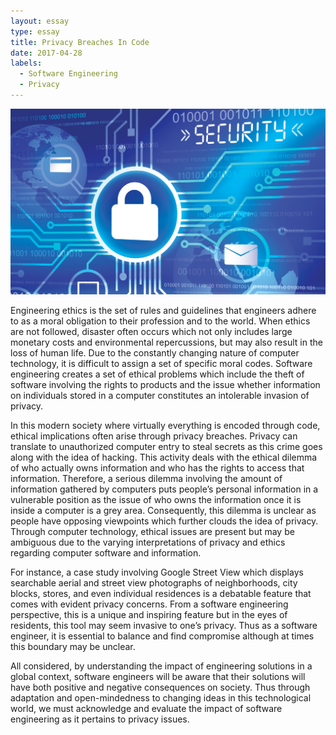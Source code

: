 ```yaml
---
layout: essay
type: essay
title: Privacy Breaches In Code
date: 2017-04-28
labels:
  - Software Engineering
  - Privacy
---
```

<img class="ui small right floated rounded image" src="../images/privacy.png">

Engineering ethics is the set of rules and guidelines that engineers adhere to as a moral obligation to their profession and to the world. When ethics are not followed, disaster often occurs which not only includes large monetary costs and environmental repercussions, but may also result in the loss of human life. Due to the constantly changing nature of computer technology, it is difficult to assign a set of specific moral codes. Software engineering creates a set of ethical problems which include the theft of software involving the rights to products and the issue whether information on individuals stored in a computer constitutes an intolerable invasion of privacy. 

In this modern society where virtually everything is encoded through code, ethical implications often arise through privacy breaches. Privacy can translate to unauthorized computer entry to steal secrets as this crime goes along with the idea of hacking. This activity deals with the ethical dilemma of who actually owns information and who has the rights to access that information. Therefore, a serious dilemma involving the amount of information gathered by computers puts people’s personal information in a vulnerable position as the issue of who owns the information once it is inside a computer is a grey area. Consequently, this dilemma is unclear as people have opposing viewpoints which further clouds the idea of privacy. Through computer technology, ethical issues are present but may be ambiguous due to the varying interpretations of privacy and ethics regarding computer software and information.

For instance, a case study involving Google Street View which displays searchable aerial and street view photographs of neighborhoods, city blocks, stores, and even individual residences is a debatable feature that comes with evident privacy concerns. From a software engineering perspective, this is a unique and inspiring feature but in the eyes of residents, this tool may seem invasive to one’s privacy. Thus as a software engineer, it is essential to balance and find compromise although at times this boundary may be unclear. 

All considered, by understanding the impact of engineering solutions in a global context, software engineers will be aware that their solutions will have both positive and negative consequences on society. Thus through adaptation and open-mindedness to changing ideas in this technological world, we must acknowledge and evaluate the impact of software engineering as it pertains to privacy issues. 
